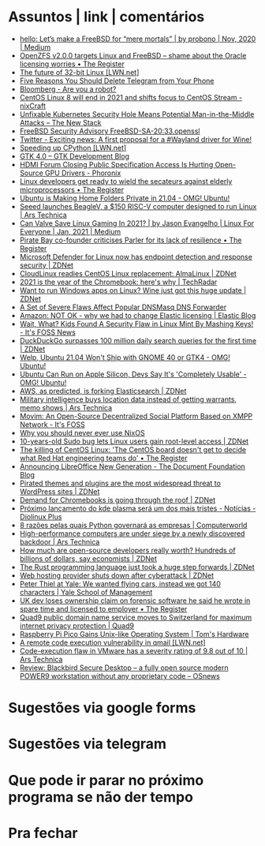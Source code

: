 Assuntos | link | comentários
=============================
* [hello: Let’s make a FreeBSD for “mere mortals” | by probono | Nov, 2020 | Medium](https://medium.com/@probonopd/hello-lets-make-a-freebsd-for-mere-mortals-41b8f93ba075)
* [OpenZFS v2.0.0 targets Linux and FreeBSD – shame about the Oracle licensing worries • The Register](https://www.theregister.com/2020/12/01/zfs_on_linux_now_openzfs/)
* [The future of 32-bit Linux &#91;LWN.net&#93;](https://lwn.net/SubscriberLink/838807/9b293f03c03ef0c5/)
* [Five Reasons You Should Delete Telegram from Your Phone](https://www.vice.com/en/article/jgqqv8/five-reasons-you-should-delete-telegram-from-your-phone)
* [Bloomberg - Are you a robot?](https://www.bloomberg.com/news/articles/2020-12-08/amazon-amex-to-fund-software-developers-in-new-github-program)
* [CentOS Linux 8 will end in 2021 and shifts focus to CentOS Stream - nixCraft](https://www.cyberciti.biz/linux-news/centos-linux-8-will-end-in-2021-and-shifts-focus-to-centos-stream/)
* [Unfixable Kubernetes Security Hole Means Potential Man-in-the-Middle Attacks – The New Stack](https://thenewstack.io/unfixable-kubernetes-security-hole-means-potential-man-in-the-middle-attacks/)
* [ FreeBSD Security Advisory FreeBSD-SA-20:33.openssl
   ](https://lists.freebsd.org/pipermail/freebsd-security/2020-December/010300.html)
* [Twitter - Exciting news: A first proposal for a #Wayland driver for Wine!](https://twitter.com/collabora/status/1338896046710272001?s=21)
* [Speeding up CPython &#91;LWN.net&#93;](https://lwn.net/SubscriberLink/840248/ef4882f230a1e2eb/)
* [GTK 4.0 – GTK Development Blog](https://blog.gtk.org/2020/12/16/gtk-4-0/)
* [HDMI Forum Closing Public Specification Access Is Hurting Open-Source GPU Drivers - Phoronix](https://www.phoronix.com/scan.php?page=news_item&px=HDMI-Closed-Spec-Hurts-Open)
* [Linux developers get ready to wield the secateurs against elderly microprocessors • The Register](https://www.theregister.com/2021/01/11/linux_olld_cpus/)
* [Ubuntu is Making Home Folders Private in 21.04 - OMG! Ubuntu!](https://www.omgubuntu.co.uk/2021/01/private-home-directory-in-ubuntu-21-04)
* [Seeed launches BeagleV, a $150 RISC-V computer designed to run Linux | Ars Technica](https://arstechnica.com/gadgets/2021/01/seeed-and-beagleboard-team-up-to-provide-a-new-risc-v-based-linux-pc/)
* [Can Valve Save Linux Gaming In 2021? | by Jason Evangelho | Linux For Everyone | Jan, 2021 | Medium](https://medium.com/linuxforeveryone/can-valve-save-linux-gaming-in-2021-e55e03e4ec15)
* [Pirate Bay co-founder criticises Parler for its lack of resilience • The Register](https://www.theregister.com/2021/01/14/pirate_bay_cofounder_criticises_parler/)
* [Microsoft Defender for Linux now has endpoint detection and response security | ZDNet](https://www.zdnet.com/article/microsoft-defender-for-linux-now-has-endpoint-detection-and-response-security/)
* [CloudLinux readies CentOS Linux replacement: AlmaLinux | ZDNet](https://www.zdnet.com/article/cloudlinux-readies-centos-linux-replacement-almalinux/)
* [2021 is the year of the Chromebook: here's why | TechRadar](https://www.techradar.com/news/is-2021-the-year-of-the-chrombook)
* [Want to run Windows apps on Linux? Wine just got this huge update | ZDNet](https://www.zdnet.com/article/want-to-run-windows-apps-on-linux-wine-just-got-this-huge-update/)
* [A Set of Severe Flaws Affect Popular DNSMasq DNS Forwarder](https://thehackernews.com/2021/01/a-set-of-severe-flaws-affect-popular.html)
* [Amazon: NOT OK - why we had to change Elastic licensing | Elastic Blog](https://www.elastic.co/pt/blog/why-license-change-AWS)
* [Wait, What? Kids Found A Security Flaw in Linux Mint By Mashing Keys! - It's FOSS News](https://news.itsfoss.com/security-flaw-in-linux-mint-kids/)
* [DuckDuckGo surpasses 100 million daily search queries for the first time | ZDNet](https://www.zdnet.com/article/duckduckgo-surpasses-100-million-daily-search-queries-for-the-first-time/)
* [Welp, Ubuntu 21.04 Won't Ship with GNOME 40 or GTK4 - OMG! Ubuntu!](https://www.omgubuntu.co.uk/2021/01/why-ubuntu-21-04-wont-include-gnome-40-or-gtk4)
* [Ubuntu Can Run on Apple Silicon, Devs Say It's 'Completely Usable' - OMG! Ubuntu!](https://www.omgubuntu.co.uk/2021/01/see-ubuntu-running-on-apple-m1-mac-mini)
* [AWS, as predicted, is forking Elasticsearch | ZDNet](https://www.zdnet.com/article/aws-as-predicted-is-forking-elasticsearch/?ftag=COS-05-10aaa0g&taid=600d1b01c8ffe70001f65500&utm_campaign=trueAnthem%3A+Trending+Content&utm_medium=trueAnthem&utm_source=twitter)
* [Military intelligence buys location data instead of getting warrants, memo shows | Ars Technica](https://arstechnica.com/tech-policy/2021/01/military-intelligence-buys-location-data-instead-of-getting-warrants-memo-shows/)
* [Movim: An Open-Source Decentralized Social Platform Based on XMPP Network - It's FOSS](https://itsfoss.com/movim/)
* [Why you should never ever use NixOS](https://hands-on.cloud/why-you-should-never-ever-use-nixos/)
* [10-years-old Sudo bug lets Linux users gain root-level access | ZDNet](https://www.zdnet.com/google-amp/article/10-years-old-sudo-bug-lets-linux-users-gain-root-level-access/)
* [The killing of CentOS Linux: 'The CentOS board doesn't get to decide what Red Hat engineering teams do' • The Register](https://www.theregister.com/2021/01/26/killing_centos/)
* [Announcing LibreOffice New Generation - The Document Foundation Blog](https://blog.documentfoundation.org/blog/2021/01/29/announcing-libreoffice-new-generation/)
* [Pirated themes and plugins are the most widespread threat to WordPress sites | ZDNet](https://www.zdnet.com/article/pirated-themes-and-plugins-are-the-most-widespread-threat-to-wordpress-sites/?ftag=COS-05-10aaa0g&taid=6013965a59acd30001ef1cf8&utm_campaign=trueAnthem%3A+Trending+Content&utm_medium=trueAnthem&utm_source=twitter)
* [Demand for Chromebooks is going through the roof | ZDNet](https://www.zdnet.com/article/demand-for-chromebooks-is-going-through-the-roof/?ftag=COS-05-10aaa0g&taid=601414ef59acd30001ef1f12&utm_campaign=trueAnthem%3A+Trending+Content&utm_medium=trueAnthem&utm_source=twitter)
* [Próximo lançamento do kde plasma será um dos mais tristes - Notícias - Diolinux Plus](https://plus.diolinux.com.br/t/proximo-lancamento-do-kde-plasma-sera-um-dos-mais-acontecimentos/29944)
* [8 razões pelas quais Python governará as empresas | Computerworld](https://computerworld.com.br/negocios/8-razoes-pelas-quais-python-governara-as-empresas/)
* [High-performance computers are under siege by a newly discovered backdoor | Ars Technica](https://arstechnica.com/information-technology/2021/02/high-performance-computers-are-under-siege-by-a-newly-discovered-backdoor/)
* [How much are open-source developers really worth? Hundreds of billions of dollars, say economists | ZDNet](https://www.zdnet.com/article/how-much-are-open-source-developers-really-worth-hundreds-of-billions-of-dollars-say-economists/)
* [The Rust programming language just took a huge step forwards | ZDNet](https://www.zdnet.com/article/the-rust-programming-language-just-took-a-huge-step-forwards/)
* [Web hosting provider shuts down after cyberattack | ZDNet](https://www.zdnet.com/article/web-hosting-provider-shuts-down-after-cyber-attack/)
* [Peter Thiel at Yale: We wanted flying cars, instead we got 140 characters | Yale School of Management](https://som.yale.edu/blog/peter-thiel-at-yale-we-wanted-flying-cars-instead-we-got-140-characters)
* [UK dev loses ownership claim on forensic software he said he wrote in spare time and licensed to employer • The Register](https://www.theregister.com/2021/02/17/md5_software_lawsuit/)
* [Quad9 public domain name service moves to Switzerland for maximum internet privacy protection | Quad9](https://www.quad9.net/news/blog/quad9-public-domain-name-service-moves-to-switzerland-for-maximum-internet-privacy-protection/)
* [Raspberry Pi Pico Gains Unix-like Operating System | Tom's Hardware](https://www.tomshardware.com/news/raspberry-pi-pico-fuzix)
* [A remote code execution vulnerability in qmail &#91;LWN.net&#93;](https://lwn.net/Articles/820969/)
* [Code-execution flaw in VMware has a severity rating of 9.8 out of 10 | Ars Technica](https://arstechnica.com/information-technology/2021/02/armed-with-exploits-hackers-on-the-prowl-for-a-critical-vmware-vulnerability/)
* [Review: Blackbird Secure Desktop – a fully open source modern POWER9 workstation without any proprietary code  –  OSnews](https://www.osnews.com/story/133093/review-blackbird-secure-desktop-a-fully-open-source-modern-power9-workstation-without-any-proprietary-code/)


Sugestões via google forms
==========================

Sugestões via telegram
======================

Que pode ir parar no próximo programa se não der tempo
=======================================================

Pra fechar
==========


